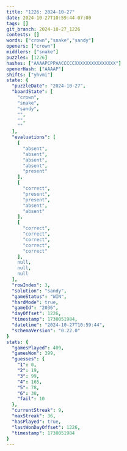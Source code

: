 ```yaml
---
title: "1226: 2024-10-27"
date: 2024-10-27T10:59:44-07:00
tags: []
git_branch: 2024-10-27_1226
contests: []
words: ["crown","snake","sandy"]
openers: ["crown"]
middlers: ["snake"]
puzzles: [1226]
hashes: ["AAAAPCPPAACCCCCXXXXXXXXXXXXXXX"]
openerHash: ["AAAAP"]
shifts: ["yhvmi"]
state: {
  "puzzleDate": "2024-10-27",
  "boardState": [
    "crown",
    "snake",
    "sandy",
    "",
    "",
    ""
  ],
  "evaluations": [
    [
      "absent",
      "absent",
      "absent",
      "absent",
      "present"
    ],
    [
      "correct",
      "present",
      "present",
      "absent",
      "absent"
    ],
    [
      "correct",
      "correct",
      "correct",
      "correct",
      "correct"
    ],
    null,
    null,
    null
  ],
  "rowIndex": 3,
  "solution": "sandy",
  "gameStatus": "WIN",
  "hardMode": true,
  "gameId": "2036",
  "dayOffset": 1226,
  "timestamp": 1730051984,
  "datetime": "2024-10-27T10:59:44",
  "schemaVersion": "0.22.0"
}
stats: {
  "gamesPlayed": 409,
  "gamesWon": 399,
  "guesses": {
    "1": 0,
    "2": 19,
    "3": 99,
    "4": 165,
    "5": 78,
    "6": 38,
    "fail": 10
  },
  "currentStreak": 9,
  "maxStreak": 36,
  "hasPlayed": true,
  "lastWonDayOffset": 1226,
  "timestamp": 1730051984
}
---
```

<!-- more -->
